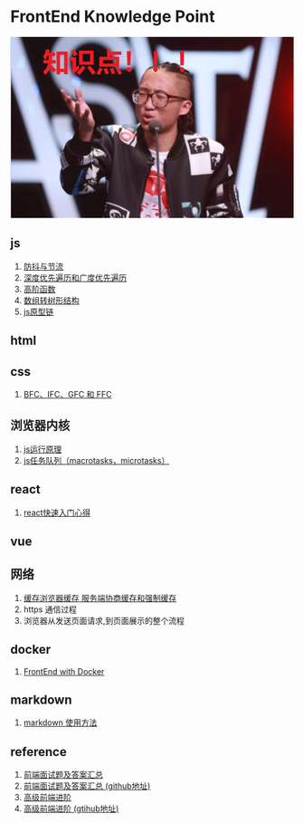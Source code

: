 # FrontEnd Knowledge Point
![知识点](./assets/point.png)
## js
1. [防抖与节流](./js/防抖节流.md)
2. [深度优先遍历和广度优先遍历](./js/遍历.md)
3. [高阶函数](./js/高阶函数.md)
4. [数组转树形结构](./js/树形结构.md)
5. [js原型链](./js/原型链.md)
## html
## css
1. [BFC、IFC、GFC 和 FFC](./css/BFC.md) 
## 浏览器内核
1. [js运行原理](./kernel/js运行原理.md)
2. [js任务队列（macrotasks，microtasks）](./kernel/任务队列.md)
## react
1. [react快速入门心得](./react/快速入门.md)
## vue
## 网络
1. [缓存浏览器缓存 服务端协商缓存和强制缓存](./network/缓存.md)
2. https 通信过程
3. 浏览器从发送页面请求,到页面展示的整个流程

## docker
1. [FrontEnd with Docker](./docker/frontend_docker.md)
## markdown
1. [markdown 使用方法](./markdown.md)

## reference
1. [前端面试题及答案汇总](https://muyiy.vip/question/)
2. [前端面试题及答案汇总 (github地址)](https://github.com/Advanced-Frontend/Daily-Interview-Question/blob/master/datum/summary.md)
3. [高级前端进阶](https://muyiy.vip/blog/)
4. [高级前端进阶 (gtihub地址)](https://github.com/yygmind/blog)